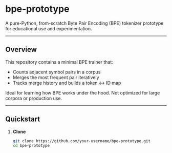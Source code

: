 # bpe-prototype

A pure-Python, from-scratch Byte Pair Encoding (BPE) tokenizer prototype for educational use and experimentation.

---

## Overview

This repository contains a minimal BPE trainer that:
- Counts adjacent symbol pairs in a corpus  
- Merges the most frequent pair iteratively  
- Tracks merge history and builds a token ↔ ID map  

Ideal for learning how BPE works under the hood. Not optimized for large corpora or production use.

---

## Quickstart

1. **Clone**  
   ```bash
   git clone https://github.com/your-username/bpe-prototype.git
   cd bpe-prototype

